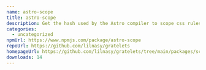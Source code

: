 ```yaml
---
name: astro-scope
title: astro-scope
description: Get the hash used by the Astro compiler to scope css rules.
categories:
  - uncategorized
npmUrl: https://www.npmjs.com/package/astro-scope
repoUrl: https://github.com/lilnasy/gratelets
homepageUrl: https://github.com/lilnasy/gratelets/tree/main/packages/scope
downloads: 14
---
```

